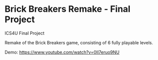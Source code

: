 # Brick Breakers Remake - Final Project
ICS4U Final Project

Remake of the Brick Breakers game, consisting of 6 fully playable levels.

Demo:
https://www.youtube.com/watch?v=0II7eruo9NU

